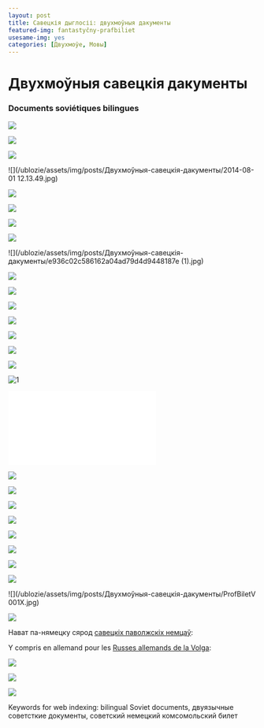 ```yaml
---
layout: post
title: Савецкія дыглосіі: двухмоўныя дакументы
featured-img: fantastyčny-prafbiliet
usesame-img: yes
categories: [Двухмоўе, Мовы]
---
```


# Двухмоўныя савецкія дакументы
### Documents soviétiques bilingues

![](/ublozie/assets/img/posts/Двухмоўныя-савецкія-дакументы/0108.jpg)

![](/ublozie/assets/img/posts/Двухмоўныя-савецкія-дакументы/11877-1429527037.jpg)

![](/ublozie/assets/img/posts/Двухмоўныя-савецкія-дакументы/1274243178.jpg)

![](/ublozie/assets/img/posts/Двухмоўныя-савецкія-дакументы/2014-08-01 12.13.49.jpg)

![](/ublozie/assets/img/posts/Двухмоўныя-савецкія-дакументы/3_87_Scan10002.JPG)

![](/ublozie/assets/img/posts/Двухмоўныя-савецкія-дакументы/863834488.jpg)

![](/ublozie/assets/img/posts/Двухмоўныя-савецкія-дакументы/Des.jpg)

![](/ublozie/assets/img/posts/Двухмоўныя-савецкія-дакументы/Desktop114.jpg)

![](/ublozie/assets/img/posts/Двухмоўныя-савецкія-дакументы/e936c02c586162a04ad79d4d9448187e (1).jpg)

![](/ublozie/assets/img/posts/Двухмоўныя-савецкія-дакументы/e936c02c586162a04ad79d4d9448187e.jpg)

![](/ublozie/assets/img/posts/Двухмоўныя-савецкія-дакументы/kamsamolski_kvitok_1.jpg)

![](/ublozie/assets/img/posts/Двухмоўныя-савецкія-дакументы/kob13.jpg)

![](/ublozie/assets/img/posts/Двухмоўныя-савецкія-дакументы/kob15.jpg)

![](/ublozie/assets/img/posts/Двухмоўныя-савецкія-дакументы/kob19.jpg)

![](/ublozie/assets/img/posts/Двухмоўныя-савецкія-дакументы/kob21.jpg)

![](/ublozie/assets/img/posts/Двухмоўныя-савецкія-дакументы/kob25.jpg)

![](/ublozie/assets/img/posts/Двухмоўныя-савецкія-дакументы/latvija (1))

![](/ublozie/assets/img/posts/Двухмоўныя-савецкія-дакументы/list.txt)

![](/ublozie/assets/img/posts/Двухмоўныя-савецкія-дакументы/post-14-1186837568.jpg)

![](/ublozie/assets/img/posts/Двухмоўныя-савецкія-дакументы/post-14-1210107731.jpg)

![](/ublozie/assets/img/posts/Двухмоўныя-савецкія-дакументы/post-14-1210108596.jpg)

![](/ublozie/assets/img/posts/Двухмоўныя-савецкія-дакументы/post-14-1210108678.jpg)

![](/ublozie/assets/img/posts/Двухмоўныя-савецкія-дакументы/post-14-1273327900.jpg)

![](/ublozie/assets/img/posts/Двухмоўныя-савецкія-дакументы/post-14-1273327954.jpg)

![](/ublozie/assets/img/posts/Двухмоўныя-савецкія-дакументы/post-14-1273327987.jpg)

![](/ublozie/assets/img/posts/Двухмоўныя-савецкія-дакументы/post-14-1277970933.jpg)

![](/ublozie/assets/img/posts/Двухмоўныя-савецкія-дакументы/ProfBiletV 001X.jpg)

![](/ublozie/assets/img/posts/Двухмоўныя-савецкія-дакументы/sad_01_b.jpg)

Нават па-нямецку сярод [савецкіх паволжскіх немцаў](https://be.wikipedia.org/wiki/Аўтаномная_вобласць_немцаў_Паволжа):

Y compris en allemand pour les [Russes allemands de la Volga](https://fr.wikipedia.org/wiki/R%C3%A9publique_socialiste_sovi%C3%A9tique_autonome_des_Allemands_de_la_Volga):

![](/ublozie/assets/img/posts/Двухмоўныя-савецкія-дакументы/Spieker.jpg)

![](/ublozie/assets/img/posts/Двухмоўныя-савецкія-дакументы/userphoto_25045_5134.jpeg)

![](/ublozie/assets/img/posts/Двухмоўныя-савецкія-дакументы/лйкуж7)

Keywords for web indexing: bilingual Soviet documents, двуязычные советсткие документы, советский немецкий комсомольский билет
